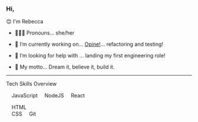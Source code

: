 ### Hi,

😊 I'm Rebecca



- 👱🏻‍♀️ Pronouns... she/her

- 🌱 I’m currently working on... [Opine!](https://github.com/rebecca1231/Opine)...  refactoring and testing!

- 🤔 I’m looking for help with ... landing my first engineering role!

- 💬 My motto...  Dream it, believe it, build it. 


---

Tech Skills Overview

[<img src="https://simpleicons.org/icons/javascript.svg" width="15"/>](https://simpleicons.org/icons/javascript.svg)JavaScript  [<img src="https://simpleicons.org/icons/node-dot-js.svg" width="15"/>](https://simpleicons.org/icons/node-dot-js.svg)NodeJS  [<img src="https://simpleicons.org/icons/react.svg" width="15"/>](https://simpleicons.org/icons/react.svg)React     

[<img src="https://simpleicons.org/icons/html5.svg" width="15"/>](https://simpleicons.org/icons/html5.svg)HTML  
[<img src="https://simpleicons.org/icons/css3.svg" width="15"/>](https://simpleicons.org/icons/css3.svg)CSS 
[<img src="https://simpleicons.org/icons/git.svg" width="15"/>](https://simpleicons.org/icons/git.svg)Git


<!--
**rebecca1231/rebecca1231** is a ✨ _special_ ✨ repository because its `README.md` (this file) appears on your GitHub profile.
- 👯 I’m looking to collaborate on ... 
- 📫 How to reach me: ...


- ⚡ Fun fact: ... 

-->
